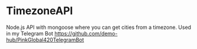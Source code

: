 # TimezoneAPI
Node.js API with mongoose where you can get cities from a timezone. Used in my Telegram Bot https://github.com/demo-hub/PinkGlobal420TelegramBot
